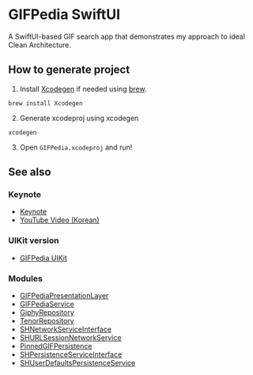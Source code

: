 # GIFPedia SwiftUI

A SwiftUI-based GIF search app that demonstrates my approach to ideal Clean Architecture.

## How to generate project

1. Install [Xcodegen](https://github.com/yonaskolb/XcodeGen) if needed using [brew](https://brew.sh/).

```
brew install Xcodegen
```
2. Generate xcodeproj using xcodegen
```
xcodegen
```
3. Open `GIFPedia.xcodeproj` and run!


## See also
### Keynote
- [Keynote](https://file.notion.so/f/s/e1f539f0-8b7c-4e42-a430-c82676a649f9/IDC2_%E1%84%8A%E1%85%B5%E1%86%B8%E1%84%84%E1%85%B3%E1%86%AE%E1%84%86%E1%85%A1%E1%86%BA%E1%84%8F%E1%85%B3%E1%86%AF%E1%84%85%E1%85%B5%E1%86%AB%E1%84%8B%E1%85%A1%E1%84%8F%E1%85%B5%E1%84%90%E1%85%A6%E1%86%A8%E1%84%8E%E1%85%A7_LINE%E1%84%8B%E1%85%A3%E1%86%BC%E1%84%89%E1%85%B3%E1%86%BC%E1%84%92%E1%85%AE%E1%86%AB.key?id=13edd655-5823-44f6-a5a5-693344baa9fc&table=block&spaceId=879f4437-2468-4fc4-bf90-77f805290a33&expirationTimestamp=1687861633515&signature=TSOtennBf1uM6hnQjRQDvswS3YCcxHDDM1iosl1yuAE&download=true&downloadName=IDC2_%E1%84%8A%E1%85%B5%E1%86%B8%E1%84%84%E1%85%B3%E1%86%AE%E1%84%86%E1%85%A1%E1%86%BA%E1%84%8F%E1%85%B3%E1%86%AF%E1%84%85%E1%85%B5%E1%86%AB%E1%84%8B%E1%85%A1%E1%84%8F%E1%85%B5%E1%84%90%E1%85%A6%E1%86%A8%E1%84%8E%E1%85%A7_LINE%2B%E1%84%8B%E1%85%A3%E1%86%BC%E1%84%89%E1%85%B3%E1%86%BC%E1%84%92%E1%85%AE%E1%86%AB.key)
- [YouTube Video (Korean)](https://youtu.be/fmlcYO2IHHQ)
### UIKit version
- [GIFPedia UIKit](https://github.com/Yabby1997/GIFPedia_2.0_UIKit)
### Modules
- [GIFPediaPresentationLayer](https://github.com/Yabby1997/GIFPediaPresentationLayer)
- [GIFPediaService](https://github.com/Yabby1997/GIFPediaService)
- [GiphyRepository](https://github.com/Yabby1997/GiphyRepository)
- [TenorRepository](https://github.com/Yabby1997/TenorRepository)
- [SHNetworkServiceInterface](https://github.com/Yabby1997/SHNetworkServiceInterface)
- [SHURLSessionNetworkService](https://github.com/Yabby1997/SHURLSessionNetworkService)
- [PinnedGIFPersistence](https://github.com/Yabby1997/PinnedGIFPersistence)
- [SHPersistenceServiceInterface](https://github.com/Yabby1997/SHPersistenceServiceInterface)
- [SHUserDefaultsPersistenceService](https://github.com/Yabby1997/SHUserDefaultsPersistenceService)
